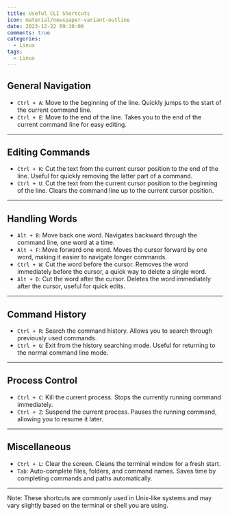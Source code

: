 ```yaml
---
title: Useful CLI Shortcuts
icon: material/newspaper-variant-outline
date: 2023-12-22 09:10:00
comments: true
categories:
  - Linux
tags:
  - Linux
---
```


## General Navigation

- `Ctrl + A`: Move to the beginning of the line.
  Quickly jumps to the start of the current command line.
- `Ctrl + E`: Move to the end of the line.
  Takes you to the end of the current command line for easy editing.

---

## Editing Commands

- `Ctrl + K`: Cut the text from the current cursor position to the end of the line.
  Useful for quickly removing the latter part of a command.
- `Ctrl + U`: Cut the text from the current cursor position to the beginning of the line.
  Clears the command line up to the current cursor position.

---

## Handling Words

- `Alt + B`: Move back one word.
  Navigates backward through the command line, one word at a time.
- `Alt + F`: Move forward one word.
  Moves the cursor forward by one word, making it easier to navigate longer commands.
- `Ctrl + W`: Cut the word before the cursor.
  Removes the word immediately before the cursor, a quick way to delete a single word.
- `Alt + D`: Cut the word after the cursor.
  Deletes the word immediately after the cursor, useful for quick edits.

---

## Command History

- `Ctrl + R`: Search the command history.
  Allows you to search through previously used commands.
- `Ctrl + G`: Exit from the history searching mode.
  Useful for returning to the normal command line mode.

---

## Process Control

- `Ctrl + C`: Kill the current process.
  Stops the currently running command immediately.
- `Ctrl + Z`: Suspend the current process.
  Pauses the running command, allowing you to resume it later.

---

## Miscellaneous

- `Ctrl + L`: Clear the screen.
  Cleans the terminal window for a fresh start.
- `Tab`: Auto-complete files, folders, and command names.
  Saves time by completing commands and paths automatically.

---

Note: These shortcuts are commonly used in Unix-like systems and may vary slightly based on the terminal or shell you are using.
